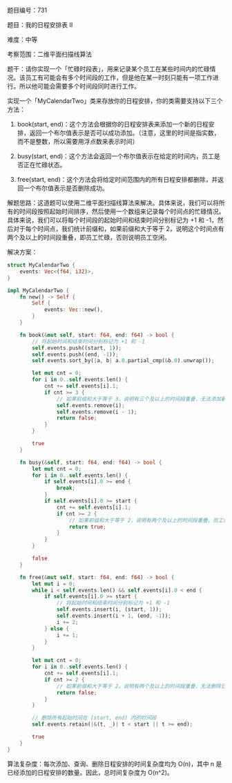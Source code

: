 题目编号：731

题目：我的日程安排表 II

难度：中等

考察范围：二维平面扫描线算法

题干：请你实现一个「忙碌时段表」，用来记录某个员工在某些时间内的忙碌情况。该员工有可能会有多个时间段的工作，但是他在某一时刻只能有一项工作进行。所以他可能会需要多个时间段同时进行工作。

实现一个「MyCalendarTwo」类来存放你的日程安排，你的类需要支持以下三个方法：

1. book(start, end)：这个方法会根据你的日程安排表来添加一个新的日程安排，返回一个布尔值表示是否可以成功添加。（注意，这里的时间是指实数，而不是整数，所以需要用浮点数来表示时间）

2. busy(start, end)：这个方法会返回一个布尔值表示在给定的时间内，员工是否正在忙碌状态。

3. free(start, end)：这个方法会将给定时间范围内的所有日程安排都删除，并返回一个布尔值表示是否删除成功。

解题思路：这道题可以使用二维平面扫描线算法来解决。具体来说，我们可以将所有的时间段按照起始时间排序，然后使用一个数组来记录每个时间点的忙碌情况。具体来说，我们可以将每个时间段的起始时间和结束时间分别标记为 +1 和 -1，然后对于每个时间点，我们统计前缀和，如果前缀和大于等于 2，说明这个时间点有两个及以上的时间段重叠，即员工忙碌，否则说明员工空闲。

解决方案：

```rust
struct MyCalendarTwo {
    events: Vec<(f64, i32)>,
}

impl MyCalendarTwo {
    fn new() -> Self {
        Self {
            events: Vec::new(),
        }
    }

    fn book(&mut self, start: f64, end: f64) -> bool {
        // 将起始时间和结束时间分别标记为 +1 和 -1
        self.events.push((start, 1));
        self.events.push((end, -1));
        self.events.sort_by(|a, b| a.0.partial_cmp(&b.0).unwrap());

        let mut cnt = 0;
        for i in 0..self.events.len() {
            cnt += self.events[i].1;
            if cnt >= 3 {
                // 如果前缀和大于等于 3，说明有三个及以上的时间段重叠，无法添加新的日程安排
                self.events.remove(i);
                self.events.remove(i - 1);
                return false;
            }
        }

        true
    }

    fn busy(&self, start: f64, end: f64) -> bool {
        let mut cnt = 0;
        for i in 0..self.events.len() {
            if self.events[i].0 >= end {
                break;
            }
            if self.events[i].0 >= start {
                cnt += self.events[i].1;
                if cnt >= 2 {
                    // 如果前缀和大于等于 2，说明有两个及以上的时间段重叠，员工忙碌
                    return true;
                }
            }
        }

        false
    }

    fn free(&mut self, start: f64, end: f64) -> bool {
        let mut i = 0;
        while i < self.events.len() && self.events[i].0 < end {
            if self.events[i].0 >= start {
                // 将起始时间和结束时间分别标记为 +1 和 -1
                self.events.insert(i, (start, 1));
                self.events.insert(i + 1, (end, -1));
                i += 2;
            } else {
                i += 1;
            }
        }

        let mut cnt = 0;
        for i in 0..self.events.len() {
            cnt += self.events[i].1;
            if cnt >= 2 {
                // 如果前缀和大于等于 2，说明有两个及以上的时间段重叠，无法删除日程安排
                return false;
            }
        }

        // 删除所有起始时间在 [start, end) 内的时间段
        self.events.retain(|&(t, _)| t < start || t >= end);

        true
    }
}
```

算法复杂度：每次添加、查询、删除日程安排的时间复杂度均为 O(n)，其中 n 是已经添加的日程安排的数量。因此，总时间复杂度为 O(n^2)。